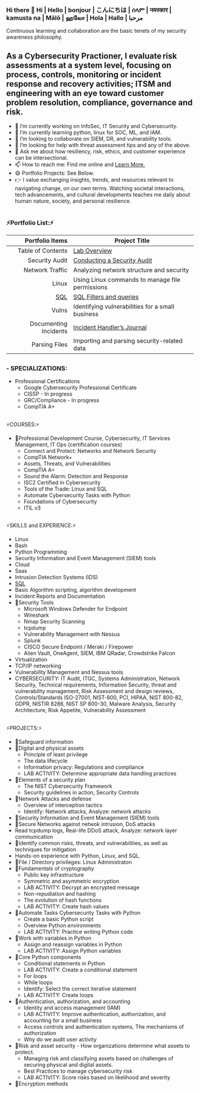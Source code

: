 ### Hi there 👋 Hi | Hello | bonjour | こんにちは | ሰላም | नमस्कार | kamusta na | Mālō | ஹலோ | Hola | Hallo | مرحبا
Continuous learning and collaboration are the basic tenets of my security awareness philosophy.

## As a Cybersecurity Practioner, I evaluate risk assessments at a system level, focusing on process, controls, monitoring or incident response and recovery activities; ITSM and engineering with an eye toward customer problem resolution, compliance, governance and risk.

- 🔭 I’m currently working on InfoSec, IT Security and Cybersecurity.
- 🌱 I’m currently learning python, linux for SOC, ML, and IAM.
- 👯 I’m looking to collaborate on SIEM, DR, and vulnerability tools.
- 🤔 I’m looking for help with threat assessment tips and any of the above.
- 💬 Ask me about how resiliency, risk, ethics, and customer experience can be intersectional.
- 📫 How to reach me: Find me online and [Learn More.](https://solo.to/treadm1ll)
- 😄 Portfolio Projects: See Below.
- 👉 I value exchanging insights, trends, and resources relevant to navigating change, on our own terms.
Watching societal interactions, tech advancements, and cultural developments teaches me daily about human nature, society, and personal resilience.
#
### ⚡Portfolio List:⚡

| Portfolio Items       |          Project Title                                                                                      |
|----------------------:|-------------------------------------------------------------------------------------------------------------|
|  Table of Contents    | [Lab Overview]( )                                                                                           |
|  Security Audit       | [Conducting a Security Audit](https://github.com/Char-Hunt/Projects-portfolio)                              |
|  Network Traffic      | Analyzing network structure and security                                                                    |
|  Linux                | Using Linux commands to manage file permissions                                                             |
|  [SQL](https://github.com/Char-Hunt/special-guide) | [SQL Filters and queries](https://github.com/Char-Hunt/Data-Retrievals)|
| Vulns                 | Identifying vulnerabilities for a small business                                                            |
| Documenting Incidents | [Incident Handler’s Journal](https://docs.google.com/document/d/17e0ZL6dwfUHkdQsERRJkqtkZW5YFg3vr4lH3XlyEgCQ/edit?pli=1) |
| Parsing Files         | Importing and parsing security-related data                                                                 |

##
### -  SPECIALIZATIONS:
- Professional Certifications
  - Google Cybersecurity Professional Certificate
  - CISSP - In progress
  - GRC/Compliance - In progress
  - CompTIA A+
##
⚡COURSES:⚡
- 🔭Professional Development Course, Cybersecurity, IT Services Management, IT Ops (certification courses)
  - Connect and Protect: Networks and Network Security
  - CompTIA Network+
  - Assets, Threats, and Vulnerabilities
  - CompTIA A+
  - Sound the Alarm: Detection and Response
  - ISC2 Certified in Cybersecurity
  - Tools of the Trade: Linux and SQL
  - Automate Cybersecurity Tasks with Python
  - Foundations of Cybersecurity
  - ITIL v3
 
##
⚡SKILLS and EXPERIENCE:⚡ 
- Linux
- Bash
- Python Programming
- Security Information and Event Management (SIEM) tools
- Cloud
- Saas
- Intrusion Detection Systems (IDS)
- [SQL](https://github.com/Char-Hunt/special-guide)
- Basic Algorithm scripting, algorithm development
- Incident Reports and Documentation
- 🔭Security Tools
  - Microsoft Windows Defender for Endpoint
  - Wireshark
  - Nmap Security Scanning
  - tcpdump
  - Vulnerability Management with Nessus
  - Splunk
  - CISCO Secure Endpoint / Meraki / Firepower
  - Alien Vault, OneAgent, SIEM, IBM QRadar, Crowdstrike Falcon
- Virtualization
- TCP/IP networking
- Vulnerability Management and Nessus tools
- CYBERSECURITY: IT Audit, ITGC, Systems Administration, Network Security, Technical requirements, Information Security, threat and vulnerability management, Risk Assessment and design reviews, Controls/Standards ISO-27001, NIST-800, PCI, HIPAA, NIST 800-82, GDPR, NISTIR 8286, NIST SP 800-30, Malware Analysis, Security Architecture, Risk Appetite, Vulnerability Assessment
##
⚡PROJECTS:⚡
- 🔭Safeguard information
- 🔭Digital and physical assets
  - Principle of least privilege
  - The data lifecycle
  - Information privacy: Regulations and compliance
  - LAB ACTIVITY: Determine appropriate data handling practices
- 🔭Elements of a security plan
  - The NIST Cybersecurity Framework
  -  Security guidelines in action, Security Controls 
- 🔭Network Attacks and defense
  - Overview of interception tactics
  - Identify: Network attacks, Analyze: network attacks
- 🔭Security Information and Event Management (SIEM) tools
 - 🔭Secure Networks against netwok intrusion, DoS attacks
  - Read tcpdump logs, Real-life DDoS attack, Analyze: network layer communication
- 🔭Identify common risks, threats, and vulnerabilities, as well as techniques for mitigation
- Hands-on experience with Python, Linux, and SQL.
- 🔭File / Directory privileges: Linux Administraton
- 🔭Fundamentals of cryptography
  - Public key infrastructure
  - Symmetric and asymmetric encryption
  - LAB ACTIVITY: Decrypt an encrypted message
  - Non-repudiation and hashing
  - The evolution of hash functions
  - LAB ACTIVITY: Create hash values
- 🔭Automate Tasks Cybersecurity Tasks with Python
  - Create a basic Python script
  - Overview Python environments
  - LAB ACTIVITY: Practice writing Python code
- 🔭Work with variables in Python
  - Assign and reassign variables in Python
  - LAB ACTIVITY: Assign Python variables
- 🔭Core Python components
  - Conditional statements in Python
  - LAB ACTIVITY: Create a conditional statement
  - For loops
  - While loops
  - Identify: Select the correct iterative statement
  - LAB ACTIVITY: Create loops
- 🔭Authentication, authorization, and accounting
  - Identity and access management (IAM)
  - LAB ACTIVITY: Improve authentication, authorization, and accounting for a small business
  - Access controls and authentication systems, The mechanisms of authorization
  - Why do we audit user activity
- 🔭Risk and asset security - How organizations determine what assets to protect.
  - Managing risk and classifying assets based on challenges of securing physical and digital assets.
  - Best Practices to manage cybersecurity risk
  - LAB ACTIVITY: Score risks based on likelihood and severity
- 🔭Encryption methods
##
